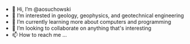 - 👋 Hi, I’m @aosuchowski
- 👀 I’m interested in geology, geophysics, and geotechnical engineering
- 🌱 I’m currently learning more about computers and programming
- 💞️ I’m looking to collaborate on anything that's interesting
- 📫 How to reach me ...

<!---
aosuchowski/aosuchowski is a ✨ special ✨ repository because its `README.md` (this file) appears on your GitHub profile.
You can click the Preview link to take a look at your changes.
--->
